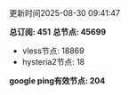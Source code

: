 更新时间2025-08-30 09:41:47

**总订阅: 451**
**总节点: 45699**
- vless节点: 18869
- hysteria2节点: 18

**google ping有效节点: 204**
